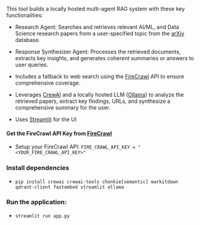 This tool builds a locally hosted multi-agent RAG system with these key functionalities:

- Research Agent: Searches and retrieves relevant AI/ML, and Data Science research papers from a user-specified topic from the [arXiv](https://arxiv.org/) database.

- Response Synthesizer Agent: Processes the retrieved documents, extracts key insights, and generates coherent summaries or answers to user queries.

- Includes a fallback to web search using the [FireCrawl](https://www.firecrawl.dev/) API to ensure comprehensive coverage.

- Leverages [CrewAI](https://docs.crewai.com/introduction) and a locally hosted LLM ([Ollama](https://ollama.com/download)) to analyze the retrieved papers, extract key findings, URLs, and synthesize a comprehensive summary for the user.

- Uses [Streamlit](https://streamlit.io/) for the UI


#### Get the FireCrawl API Key from [FireCrawl](https://www.firecrawl.dev/)
- Setup your FireCrawl API: ``FIRE_CRAWL_API_KEY = "<YOUR_FIRE_CRAWL_API_KEY>"``

### Install dependencies
- ```pip install crewai crewai-tools chonkie[semantic] markitdown qdrant-client fastembed streamlit ollama```


### Run the application:
- ```streamlit run app.py```
